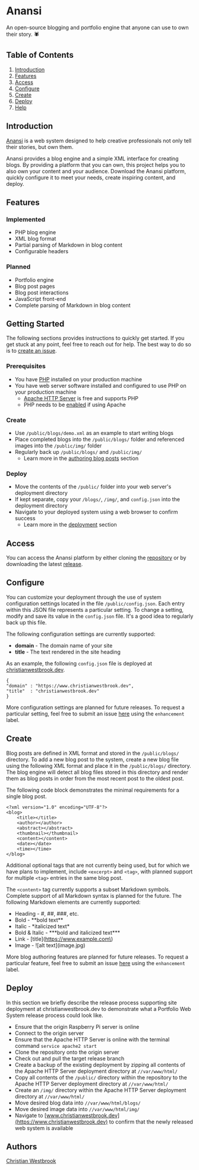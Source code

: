 # Anansi

An open-source blogging and portfolio engine that anyone can use to own their story. 🕷️

## Table of Contents
1. [Introduction](#introduction)
2. [Features](#features)
3. [Access](#access)
4. [Configure](#configure)
5. [Create](#create)
6. [Deploy](#deploy)
7. [Help](#help)

## Introduction

[Anansi](https://www.github.com/christian-westbrook/portfolio-web-system/) is a web system designed to help creative professionals not only tell their stories, but own them.

Anansi provides a blog engine and a simple XML interface for creating blogs. By providing a platform that you can own, this project helps you to also own your content and your audience. Download the Anansi platform, quickly configure it to meet your needs, create inspiring content, and deploy.

## Features

### Implemented
- PHP blog engine
- XML blog format
- Partial parsing of Markdown in blog content
- Configurable headers

### Planned
- Portfolio engine
- Blog post pages
- Blog post interactions
- JavaScript front-end
- Complete parsing of Markdown in blog content

## Getting Started

The following sections provides instructions to quickly get started. If you get stuck at any point, feel free to reach out for help. The best way to do so is to [create an issue](https://github.com/christian-westbrook/portfolio-web-system/issues).

### Prerequisites
- You have [PHP](https://www.php.net/) installed on your production machine
- You have web server software installed and configured to use PHP on your production machine
	- [Apache HTTP Server](https://httpd.apache.org/) is free and supports PHP
	- PHP needs to be [enabled](https://stackoverflow.com/questions/42654694/enable-php-apache2) if using Apache

### Create
- Use `/public/blogs/demo.xml` as an example to start writing blogs
- Place completed blogs into the `/public/blogs/` folder and referenced images into the `/public/img/` folder
- Regularly back up `/public/blogs/` and `/public/img/`
	- Learn more in the [authoring blog posts](#authoring-blog-posts) section

### Deploy
- Move the contents of the `/public/` folder into your web server's deployment directory
- If kept separate, copy your `/blogs/`, `/img/`, and `config.json` into the deployment directory
- Navigate to your deployed system using a web browser to confirm success
	- Learn more in the [deployment](#deploy) section

## Access

You can access the Anansi platform by either cloning the [repository](https://github.com/christian-westbrook/portfolio-web-system.git) or by downloading the latest [release](https://github.com/christian-westbrook/anansi/releases).

## Configure

You can customize your deployment through the use of system configuration settings located in the file `/public/config.json`. Each entry within this JSON file represents a particular setting. To change a setting, modify and save its value in the `config.json` file. It's a good idea to regularly back up this file.

The following configuration settings are currently supported:  
- **domain** - The domain name of your site  
- **title** - The text rendered in the site heading  

As an example, the following `config.json` file is deployed at [christianwestbrook.dev](https://www.christianwestbrook.dev/).  

`{`  
`"domain" : "https://www.christianwestbrook.dev",`  
`"title"  : "christianwestbrook.dev"`  
`}`  

More configuration settings are planned for future releases. To request a particular setting, feel free to submit an issue [here](https://github.com/christian-westbrook/portfolio-web-system/issues) using the `enhancement` label.

## Create

Blog posts are defined in XML format and stored in the `/public/blogs/` directory. To add a new blog post to the system, create a new blog file using the following XML format and place it in the `/public/blogs/` directory. The blog engine will detect all blog files stored in this directory and render them as blog posts in order from the most recent post to the oldest post.

The following code block demonstrates the minimal requirements for a single blog post.

```
<?xml version="1.0" encoding="UTF-8"?>
<blog>
	<title></title>
	<author></author>
	<abstract></abstract>
	<thumbnail></thumbnail>
	<content></content>
	<date></date>
	<time></time>
</blog>
```

Additional optional tags that are not currently being used, but for which we have plans to implement, include `<excerpt>` and `<tag>`, with planned support for multiple `<tag>` entries in the same blog post.  

The `<content>` tag currently supports a subset Markdown symbols. Complete support of all Markdown syntax is planned for the future. The following Markdown elements are currently supported:

- Heading - #, ##, ###, etc.
- Bold - \*\*bold text\*\*
- Italic - \*italicized text\*
- Bold & Italic - \*\*\*bold and italicized text\*\*\*
- Link - \[title\]\(https://www.example.com\)
- Image - !\[alt text\]\(image.jpg\)

More blog authoring features are planned for future releases. To request a particular feature, feel free to submit an issue [here](https://github.com/christian-westbrook/portfolio-web-system/issues) using the `enhancement` label.

## Deploy

In this section we briefly describe the release process supporting site deployment at christianwestbrook.dev to demonstrate what a Portfolio Web System release process could look like.

- Ensure that the origin Raspberry Pi server is online
- Connect to the origin server
- Ensure that the Apache HTTP Server is online with the terminal command `service apache2 start`
- Clone the repository onto the origin server
- Check out and pull the target release branch
- Create a backup of the existing deployment by zipping all contents of the Apache HTTP Server deployment directory at `//var/www/html/`
- Copy all contents of the `/public/` directory within the repository to the Apache HTTP Server deployment directory at `//var/www/html/`
- Create an `/img/` directory within the Apache HTTP Server deployment directory at `//var/www/html/`
- Move desired blog data into `//var/www/html/blogs/`
- Move desired image data into `//var/www/html/img/`
- Navigate to [www.christianwestbrook.dev](https://www.christianwestbrook.dev) to confirm that the newly released web system is available

## Authors

[Christian Westbrook](https://www.christianwestbrook.dev)